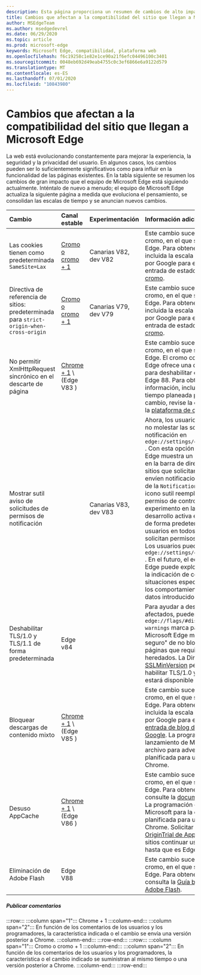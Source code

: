 ```yaml
---
description: Esta página proporciona un resumen de cambios de alto impacto que podrían afectar a la compatibilidad del sitio
title: Cambios que afectan a la compatibilidad del sitio que llegan a Microsoft Edge
author: MSEdgeTeam
ms.author: msedgedevrel
ms.date: 06/29/2020
ms.topic: article
ms.prod: microsoft-edge
keywords: Microsoft Edge, compatibilidad, plataforma web
ms.openlocfilehash: f6c19258c1e82e1ce90a21f6efc04496100c3401
ms.sourcegitcommit: 0048eb692d49eab4755c0c3ef6866e6a9122d579
ms.translationtype: MT
ms.contentlocale: es-ES
ms.lasthandoff: 07/01/2020
ms.locfileid: "10843980"
---
```

# Cambios que afectan a la compatibilidad del sitio que llegan a Microsoft Edge  

La web está evolucionando constantemente para mejorar la experiencia, la seguridad y la privacidad del usuario.  En algunos casos, los cambios pueden ser lo suficientemente significativos como para influir en la funcionalidad de las páginas existentes.  En la tabla siguiente se resumen los cambios de gran impacto que el equipo de Microsoft Edge está siguiendo actualmente.  Inténtalo de nuevo a menudo; el equipo de Microsoft Edge actualiza la siguiente página a medida que evoluciona el pensamiento, se consolidan las escalas de tiempo y se anuncian nuevos cambios.  

| Cambio | Canal estable | Experimentación | Información adicional |  
|:--- |:--- |:--- |:--- |
| Las cookies tienen como predeterminada `SameSite=Lax` | [Cromo o cromo + 1](#release-comments)  | Canarias V82, dev V82 | Este cambio sucede en el proyecto de cromo, en el que se basa Microsoft Edge.  Para obtener más información, incluida la escala de tiempo planeada por Google para este cambio, revise la entrada de estado de la [plataforma de cromo][ChromePlatformStatus5088147346030592].  |  
| Directiva de referencia de sitios: predeterminada para `strict-origin-when-cross-origin` | [Cromo o cromo + 1](#release-comments)  | Canarias V79, dev V79 | Este cambio sucede en el proyecto de cromo, en el que se basa Microsoft Edge.  Para obtener más información, incluida la escala de tiempo planeada por Google para este cambio, revise la entrada de estado de la [plataforma de cromo][ChromePlatformStatus6251880185331712].  |  
| No permitir XmlHttpRequest sincrónico en el descarte de página | [Chrome + 1](#release-comments) \ (Edge V83 \) |  | Este cambio sucede en el proyecto de cromo, en el que se basa Microsoft Edge.  El cromo coincidente, Microsoft Edge ofrece una directiva de grupo para deshabilitar este cambio hasta Edge 88.  Para obtener más información, incluida la escala de tiempo planeada por Google para este cambio, revise la entrada de estado de la [plataforma de cromo][ChromePlatformStatus4664843055398912].  |  
| Mostrar sutil aviso de solicitudes de permisos de notificación |  | Canarias V83, dev V83 | Ahora, los usuarios pueden optar por no molestar las solicitudes de notificación en `edge://settings/content/notifications` .  Con esta opción habilitada, Microsoft Edge muestra un icono de solicitud sutil en la barra de direcciones para los sitios que solicitan que los usuarios envíen notificaciones futuras a través de la `Notifications` `Push` API o.  Este icono sutil reemplaza la solicitud de permiso de control flotante.  Un experimento en la Canarias y el desarrollo activa este comportamiento de forma predeterminada para algunos usuarios en todos los sitios que solicitan permisos de notificaciones.  Los usuarios pueden dejar de participar `edge://settings/content/notifications` .  En el futuro, el equipo de Microsoft Edge puede explorar la visualización de la indicación de control flotante en situaciones específicas, en función de los comportamientos del usuario y otros datos introducidos.  |  
| Deshabilitar TLS/1.0 y TLS/1.1 de forma predeterminada | Edge v84 |  | Para ayudar a descubrir los sitios afectados, puedes establecer la `edge://flags/#display-legacy-tls-warnings` marca para hacer que Microsoft Edge muestre un aviso "no seguro" de no bloqueo al cargar páginas que requieran protocolos TLS heredados.  La Directiva de grupo [SSLMinVersion][DeployedEdgePoliciesSSLMinVersion] permite volver a habilitar TLS/1.0 y TLS/1.1; la política estará disponible hasta el borde 88.  |  
| Bloquear descargas de contenido mixto | [Chrome + 1](#release-comments) \ (Edge V85 \)  |  | Este cambio sucede en el proyecto de cromo, en el que se basa Microsoft Edge.  Para obtener más información, incluida la escala de tiempo planeada por Google para este cambio, revise la [entrada de blog de seguridad de Google][GoogleBlogSecurity20200206].  La programación de lanzamiento de Microsoft sobre tipos de archivo para advertir o bloquear está planificada para una versión posterior a Chrome.  |  
| Desuso AppCache | [Chrome + 1](#release-comments) \ (Edge V86 \)  |  | Este cambio sucede en el proyecto de cromo, en el que se basa Microsoft Edge.  Para obtener más información, consulte la [documentación del WebDev][WebDevAppCacheRemoval].  La programación de lanzamiento de Microsoft para la degradación está planificada para una versión posterior a Chrome.  Solicitar un [token de OriginTrial de AppCache][AppCacheOriginTrial] permite a los sitios continuar usando la API obsoleta hasta que es Edge V90. |  
| Eliminación de Adobe Flash | Edge V88  |  | Este cambio sucede en el proyecto de cromo, en el que se basa Microsoft Edge.  Para obtener más información, consulta la [Guía básica de cromo de Adobe Flash][ChromiumFlashRoadmapSupportRemoved].  | 
##### Publicar comentarios  

:::row:::
   :::column span="1":::
      Chrome + 1
   :::column-end:::
   :::column span="2":::
      En función de los comentarios de los usuarios y los programadores, la característica indicada o el cambio se envía una versión posterior a Chrome.
   :::column-end:::
:::row-end:::
:::row:::
   :::column span="1":::
      Cromo o cromo + 1
   :::column-end:::
   :::column span="2":::
      En función de los comentarios de los usuarios y los programadores, la característica o el cambio indicado se suministran al mismo tiempo o una versión posterior a Chrome.
   :::column-end:::
:::row-end:::


<!-- image links -->  

<!-- links -->  

[DeployedEdgePoliciesSSLMinVersion]: /deployedge/microsoft-edge-policies#sslversionmin "SSLVersionMin-Microsoft Edge-directivas"  

[ChromePlatformStatus4664843055398912]: https://www.chromestatus.com/feature/4664843055398912 "No permitir la sincronización de XHR en la página de estado de la plataforma JavaScript-Chrome"  
[ChromePlatformStatus5088147346030592]: https://www.chromestatus.com/feature/5088147346030592 "Cookies de forma predeterminada en SameSite = LAX: estado de la plataforma Chrome"  
[ChromePlatformStatus6251880185331712]: https://www.chromestatus.com/feature/6251880185331712 "Directiva de sitios de referencia: valor predeterminado para el estado de la plataforma de origen de los cruces"  

[ChromiumFlashRoadmapSupportRemoved]: https://www.chromium.org/flash-roadmap#TOC-Flash-Support-Removed-from-Chromium-Target:-Chrome-88---Jan-2021- "Compatibilidad con Flash quitada de cromo (destino: Chrome 88 +-ene 2021)-Guía rápida | Proyectos de cromo"  

[GoogleBlogSecurity20200206]: https://security.googleblog.com/2020/02/protecting-users-from-insecure_6.html "Proteger a los usuarios de descargas no seguras en Google Chrome-blog de seguridad en línea de Google" 

[WebDevAppCacheRemoval]: https://web.dev/appcache-removal/ "Desinstalación de AppCache"
[AppCacheOriginTrial]: https://developers.chrome.com/origintrials/#/view_trial/1776670052997660673 "AppCache OriginTrial token)"
